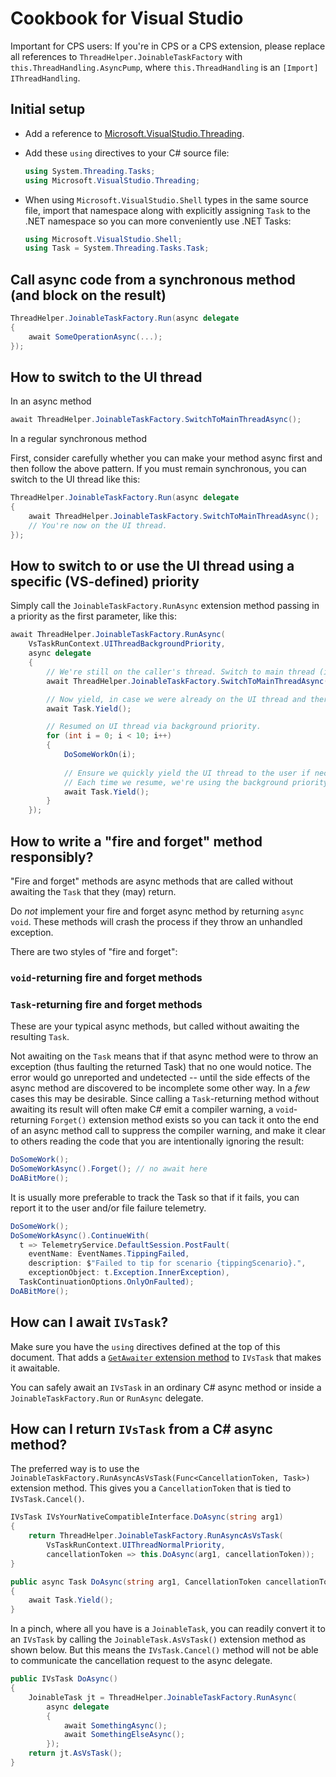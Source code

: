 Cookbook for Visual Studio
==========================

Important for CPS users: If you're in CPS or a CPS extension, please
replace all references to `ThreadHelper.JoinableTaskFactory` with
`this.ThreadHandling.AsyncPump`, where `this.ThreadHandling` is an `[Import]
IThreadHandling`.

## Initial setup

- Add a reference to [Microsoft.VisualStudio.Threading][NuPkg].
- Add these `using` directives to your C# source file:

  ```csharp
  using System.Threading.Tasks;
  using Microsoft.VisualStudio.Threading;
  ```

- When using `Microsoft.VisualStudio.Shell` types in the same source file, import that namespace
  along with explicitly assigning `Task` to the .NET namespace so you can more conveniently use .NET Tasks:

  ```csharp
  using Microsoft.VisualStudio.Shell;
  using Task = System.Threading.Tasks.Task;
  ```

## Call async code from a synchronous method (and block on the result)

```csharp
ThreadHelper.JoinableTaskFactory.Run(async delegate
{
    await SomeOperationAsync(...);
});
```

## How to switch to the UI thread

In an async method

```csharp
await ThreadHelper.JoinableTaskFactory.SwitchToMainThreadAsync();
```

In a regular synchronous method

First, consider carefully whether you can make your method async first
and then follow the above pattern. If you must remain synchronous, you
can switch to the UI thread like this:

```csharp
ThreadHelper.JoinableTaskFactory.Run(async delegate
{
    await ThreadHelper.JoinableTaskFactory.SwitchToMainThreadAsync();
    // You're now on the UI thread.
});
```

## How to switch to or use the UI thread using a specific (VS-defined) priority

Simply call the `JoinableTaskFactory.RunAsync` extension method 
passing in a priority as the first parameter, like this:

```csharp
await ThreadHelper.JoinableTaskFactory.RunAsync(
    VsTaskRunContext.UIThreadBackgroundPriority,
    async delegate
    {
        // We're still on the caller's thread. Switch to main thread (if we're not already there).
        await ThreadHelper.JoinableTaskFactory.SwitchToMainThreadAsync();

        // Now yield, in case we were already on the UI thread and thereby skipped the background priority scheduling.
        await Task.Yield();

        // Resumed on UI thread via background priority.
        for (int i = 0; i < 10; i++)
        {
            DoSomeWorkOn(i);
            
            // Ensure we quickly yield the UI thread to the user if necessary.
            // Each time we resume, we're using the background priority scheduler.
            await Task.Yield();
        }
    });
```

## How to write a "fire and forget" method responsibly?

"Fire and forget" methods are async methods that are called without awaiting the
`Task` that they (may) return. 

Do *not* implement your fire and forget async method by returning `async void`.
These methods will crash the process if they throw an unhandled exception.

There are two styles of "fire and forget":

### `void`-returning fire and forget methods

### `Task`-returning fire and forget methods

These are your typical async methods, but called without awaiting the resulting `Task`.

Not awaiting on the `Task` means that if that async method were to throw an exception
(thus faulting the returned Task) that no one would notice. The error would go unreported
and undetected -- until the side effects of the async method are discovered to be incomplete
some other way. In a *few* cases this may be desirable. 
Since calling a `Task`-returning method without awaiting its result will often make C# emit
a compiler warning, a `void`-returning `Forget()` extension method exists so you can tack it
onto the end of an async method call to suppress the compiler warning, and make it clear to
others reading the code that you are intentionally ignoring the result:

```csharp
DoSomeWork();
DoSomeWorkAsync().Forget(); // no await here
DoABitMore();
```

It is usually more preferable to track the Task so that if it fails, you can report it to the user
and/or file failure telemetry.

```csharp
DoSomeWork();
DoSomeWorkAsync().ContinueWith(
  t => TelemetryService.DefaultSession.PostFault(
    eventName: EventNames.TippingFailed,
    description: $"Failed to tip for scenario {tippingScenario}.",
    exceptionObject: t.Exception.InnerException),
  TaskContinuationOptions.OnlyOnFaulted);
DoABitMore();
```

## How can I await `IVsTask`?

Make sure you have the `using` directives defined at the top of this document.
That adds a [`GetAwaiter` extension method][MSDNIVsTaskGetAwaiter]
to `IVsTask` that makes it awaitable.

You can safely await an `IVsTask` in an ordinary C# async method or inside a
`JoinableTaskFactory.Run` or `RunAsync` delegate.

## How can I return `IVsTask` from a C# async method?

The preferred way is to use the `JoinableTaskFactory.RunAsyncAsVsTask(Func<CancellationToken,
Task>)` extension method. This gives you a `CancellationToken` that is tied
to `IVsTask.Cancel()`.

```csharp
IVsTask IVsYourNativeCompatibleInterface.DoAsync(string arg1)
{
    return ThreadHelper.JoinableTaskFactory.RunAsyncAsVsTask(
        VsTaskRunContext.UIThreadNormalPriority,
        cancellationToken => this.DoAsync(arg1, cancellationToken));
}

public async Task DoAsync(string arg1, CancellationToken cancellationToken)
{
    await Task.Yield();
}
```

In a pinch, where all you have is a `JoinableTask`, you can readily convert it
to an `IVsTask` by calling the `JoinableTask.AsVsTask()` extension method as shown
below. But this means the `IVsTask.Cancel()` method will not be able to communicate
the cancellation request to the async delegate.

```csharp
public IVsTask DoAsync()
{
    JoinableTask jt = ThreadHelper.JoinableTaskFactory.RunAsync(
        async delegate
        {
            await SomethingAsync();
            await SomethingElseAsync();
        });
    return jt.AsVsTask();
}
```

[NuPkg]: https://www.nuget.org/packages/Microsoft.VisualStudio.Threading
[MSDNIVsTaskGetAwaiter]: https://msdn.microsoft.com/en-us/library/vstudio/hh598836.aspx
